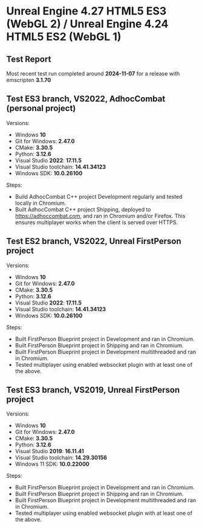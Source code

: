 # Unreal Engine 4.27 HTML5 ES3 (WebGL 2) / Unreal Engine 4.24 HTML5 ES2 (WebGL 1)

## Test Report

Most recent test run completed around **2024-11-07** for a release with emscripten **3.1.70**

## Test ES3 branch, VS2022, AdhocCombat (personal project)

Versions:
- Windows **10**
- Git for Windows: **2.47.0**
- CMake: **3.30.5**
- Python: **3.12.6**
- Visual Studio **2022**: **17.11.5**
- Visual Studio toolchain: **14.41.34123**
- Windows SDK: **10.0.26100**

Steps:
- Build AdhocCombat C++ project Development regularly and tested locally in Chromium.
- Built AdhocCombat C++ project Shipping, deployed to https://adhoccombat.com, and ran in Chromium and/or Firefox. This ensures multiplayer works when the client is served over HTTPS.

## Test ES2 branch, VS2022, Unreal FirstPerson project

Versions:
- Windows **10**
- Git for Windows: **2.47.0**
- CMake: **3.30.5**
- Python: **3.12.6**
- Visual Studio **2022**: **17.11.5**
- Visual Studio toolchain: **14.41.34123**
- Windows SDK: **10.0.26100**

Steps:
- Built FirstPerson Blueprint project in Development and ran in Chromium.
- Built FirstPerson Blueprint project in Shipping and ran in Chromium.
- Built FirstPerson Blueprint project in Development multithreaded and ran in Chromium.
- Tested multiplayer using enabled websocket plugin with at least one of the above.

## Test ES3 branch, VS2019, Unreal FirstPerson project

Versions:
- Windows **10**
- Git for Windows: **2.47.0**
- CMake: **3.30.5**
- Python: **3.12.6**
- Visual Studio **2019**: **16.11.41**
- Visual Studio toolchain: **14.29.30156**
- Windows 11 SDK: **10.0.22000**

Steps:
- Built FirstPerson Blueprint project in Development and ran in Chromium.
- Built FirstPerson Blueprint project in Shipping and ran in Chromium.
- Built FirstPerson Blueprint project in Development multithreaded and ran in Chromium.
- Tested multiplayer using enabled websocket plugin with at least one of the above.